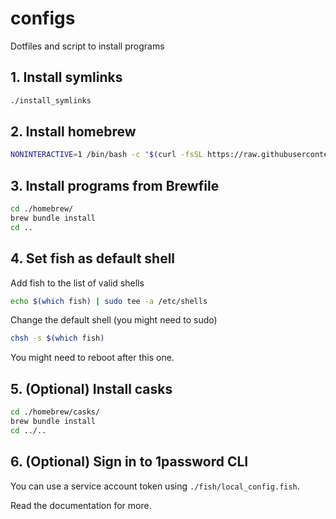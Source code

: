 # configs

Dotfiles and script to install programs

## 1. Install symlinks

```sh
./install_symlinks
```

## 2. Install homebrew

```sh
NONINTERACTIVE=1 /bin/bash -c "$(curl -fsSL https://raw.githubusercontent.com/Homebrew/install/HEAD/install.sh)"
```

## 3. Install programs from Brewfile

```sh
cd ./homebrew/
brew bundle install
cd ..
```

## 4. Set fish as default shell

Add fish to the list of valid shells

```sh
echo $(which fish) | sudo tee -a /etc/shells
```

Change the default shell (you might need to sudo)

```sh
chsh -s $(which fish)
```

You might need to reboot after this one.

## 5. (Optional) Install casks

```sh
cd ./homebrew/casks/
brew bundle install
cd ../..
```

## 6. (Optional) Sign in to 1password CLI

You can use a service account token using `./fish/local_config.fish`.

Read the documentation for more.
